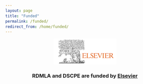 ```yaml
---
layout: page
title: "Funded"
permalink: /funded/
redirect_from: /home/funded/
---
```



<p align="center"><img src="/images/icons_logos/partner_institutions_logos/Elsevier.png" alt="Elsevier Logo" width="200"></p> 
<h3><b><p align="center"> RDMLA and DSCPE are funded by <a href="https://www.elsevier.com/librarian/library-connect-academy#1-genai-literacy-program" target="_blank">Elsevier</a></p>

